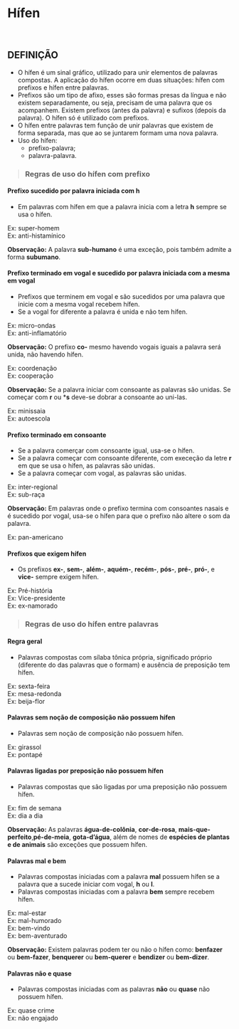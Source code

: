 # Hífen

<br>

## DEFINIÇÃO
* O hífen é um sinal gráfico, utilizado para unir elementos de palavras compostas. A aplicação do hífen ocorre em duas situações: hífen com prefixos e hífen entre palavras.
* Prefixos são um tipo de afixo, esses são formas presas da língua e não existem separadamente, ou seja, precisam de uma palavra que os acompanhem. Existem prefixos (antes da palavra) e sufixos (depois da palavra). O hífen só é utilizado com prefixos.
* O hífen entre palavras tem função de unir palavras que existem de forma separada, mas que ao se juntarem formam uma nova palavra.
* Uso do hífen:
  - prefixo-palavra;
  - palavra-palavra.

> ### Regras de uso do hífen com prefixo

#### Prefixo sucedido por palavra iniciada com h
* Em palavras com hífen em que a palavra inicia com a letra **h** sempre se usa o hífen.

Ex: super-homem  
Ex: anti-histamínico  

**Observação:** A palavra **sub-humano** é uma exceção, pois também admite a forma **subumano**.

#### Prefixo terminado em vogal e sucedido por palavra iniciada com a mesma em vogal
* Prefixos que terminem em vogal e são sucedidos por uma palavra que inicie com a mesma vogal recebem hífen. 
* Se a vogal for diferente a palavra é unida e não tem hífen.

Ex: micro-ondas  
Ex: anti-inflamatório  

**Observação:** O prefixo **co-** mesmo havendo vogais iguais a palavra será unida, não havendo hífen.

Ex: coordenação  
Ex: cooperação  

**Observação:** Se a palavra iniciar com consoante as palavras são unidas. Se começar com **r** ou ***s** deve-se dobrar a consoante ao uni-las.

Ex: minissaia  
Ex: autoescola

#### Prefixo terminado em consoante
* Se a palavra comerçar com consoante igual, usa-se o hífen.
* Se a palavra começar com consoante diferente, com execeção da letre **r** em que se usa o hífen, as palavras são unidas.
* Se a palavra começar com vogal, as palavras são unidas.

Ex: inter-regional  
Ex: sub-raça  

**Observação:** Em palavras onde o prefixo termina com consoantes nasais e é sucedido por vogal, usa-se o hífen para que o prefixo não altere o som da palavra.

Ex: pan-americano  

#### Prefixos que exigem hífen
* Os prefixos **ex-**, **sem-**, **além-**, **aquém-**, **recém-**, **pós-**, **pré-**, **pró-**, e **vice-** sempre exigem hífen.

Ex: Pré-história  
Ex: Vice-presidente  
Ex: ex-namorado  

> ### Regras de uso do hífen entre palavras

#### Regra geral
* Palavras compostas com sílaba tônica própria, significado próprio (diferente do das palavras que o formam) e ausência de preposição tem hífen.

Ex: sexta-feira  
Ex: mesa-redonda  
Ex: beija-flor  

#### Palavras sem noção de composição não possuem hífen
* Palavras sem noção de composição não possuem hífen.

Ex: girassol  
Ex: pontapé  

#### Palavras ligadas por preposição não possuem hífen
* Palavras compostas que são ligadas por uma preposição não possuem hífen.

Ex: fim de semana  
Ex: dia a dia

**Observação:** As palavras **água-de-colônia**, **cor-de-rosa**, **mais-que-perfeito**,**pé-de-meia**, **gota-d’água**, além de nomes de **espécies de plantas e de animais** são exceções que possuem hífen.

#### Palavras mal e bem
* Palavras compostas iniciadas com a palavra **mal** possuem hífen se a palavra que a sucede iniciar com vogal, **h** ou **l**.
* Palavras compostas iniciadas com a palavra **bem** sempre recebem hífen.

Ex: mal-estar  
Ex: mal-humorado  
Ex: bem-vindo  
Ex: bem-aventurado  

**Observação:** Existem palavras podem ter ou não o hífen como: **benfazer** ou **bem-fazer**, **benquerer** ou **bem-querer** e **bendizer** ou **bem-dizer**.

#### Palavras não e quase
* Palavras compostas iniciadas com as palavras **não** ou **quase** não possuem hífen.

Ex: quase crime  
Ex: não engajado
